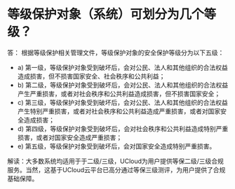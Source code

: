 

# 等级保护对象（系统）可划分为几个等级？

答： 根据等级保护相关管理文件，等级保护对象的安全保护等级分为以下五级：

  - a) 第一级，等级保护对象受到破坏后，会对公民、法人和其他组织的合法权益造成损害，但不损害国家安全、社会秩序和公共利益；
  - b)
    第二级，等级保护对象受到破坏后，会对公民、法人和其他组织的合法权益产生严重损害，或者对社会秩序和公共利益造成损害，但不损害国家安全；
  - c)
    第三级，等级保护对象受到破坏后，会对公民、法人和其他组织的合法权益产生特别严重损害，或者对社会秩序和公共利益造成严重损害，或者对国家安全造成损害；
  - d) 第四级，等级保护对象受到破坏后，会对社会秩序和公共利益造成特别严重损害，或者对国家安全造成严重损害；
  - e) 第五级，等级保护对象受到破坏后，会对国家安全造成特别严重损害。

解读：大多数系统均适用于于二级/三级，UCloud为用户提供等保二级/三级合规服务。当然，这基于UCloud云平台已高分通过等保三级测评，为用户提供了合规基础保障。
